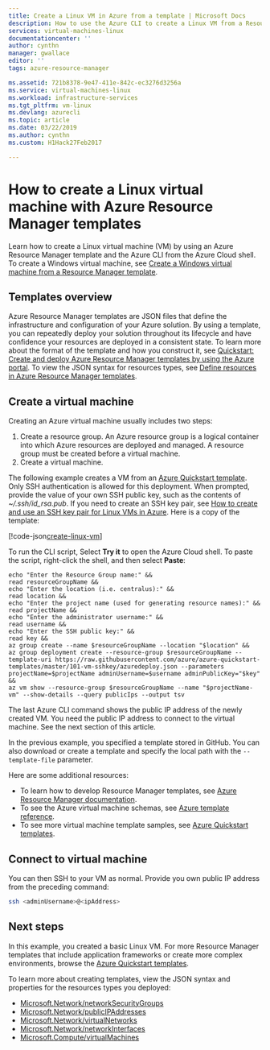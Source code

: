 ```yaml
---
title: Create a Linux VM in Azure from a template | Microsoft Docs
description: How to use the Azure CLI to create a Linux VM from a Resource Manager template
services: virtual-machines-linux
documentationcenter: ''
author: cynthn
manager: gwallace
editor: ''
tags: azure-resource-manager

ms.assetid: 721b8378-9e47-411e-842c-ec3276d3256a
ms.service: virtual-machines-linux
ms.workload: infrastructure-services
ms.tgt_pltfrm: vm-linux
ms.devlang: azurecli
ms.topic: article
ms.date: 03/22/2019
ms.author: cynthn
ms.custom: H1Hack27Feb2017

---
```

# How to create a Linux virtual machine with Azure Resource Manager templates

Learn how to create a Linux virtual machine (VM) by using an Azure Resource Manager template and the Azure CLI from the Azure Cloud shell. To create a Windows virtual machine, see [Create a Windows virtual machine from a Resource Manager template](../windows/ps-template.md).

## Templates overview

Azure Resource Manager templates are JSON files that define the infrastructure and configuration of your Azure solution. By using a template, you can repeatedly deploy your solution throughout its lifecycle and have confidence your resources are deployed in a consistent state. To learn more about the format of the template and how you construct it, see [Quickstart: Create and deploy Azure Resource Manager templates by using the Azure portal](../../azure-resource-manager/resource-manager-quickstart-create-templates-use-the-portal.md). To view the JSON syntax for resources types, see [Define resources in Azure Resource Manager templates](/azure/templates/microsoft.compute/allversions).

## Create a virtual machine

Creating an Azure virtual machine usually includes two steps:

1. Create a resource group. An Azure resource group is a logical container into which Azure resources are deployed and managed. A resource group must be created before a virtual machine.
1. Create a virtual machine.

The following example creates a VM from an [Azure Quickstart template](https://raw.githubusercontent.com/Azure/azure-quickstart-templates/master/101-vm-sshkey/azuredeploy.json). Only SSH authentication is allowed for this deployment. When prompted, provide the value of your own SSH public key, such as the contents of *~/.ssh/id_rsa.pub*. If you need to create an SSH key pair, see [How to create and use an SSH key pair for Linux VMs in Azure](mac-create-ssh-keys.md). Here is a copy of the template:

[!code-json[create-linux-vm](~/quickstart-templates/101-vm-sshkey/azuredeploy.json)]

To run the CLI script, Select **Try it** to open the Azure Cloud shell. To paste the script, right-click the shell, and then select **Paste**:

```azurecli-interactive
echo "Enter the Resource Group name:" &&
read resourceGroupName &&
echo "Enter the location (i.e. centralus):" &&
read location &&
echo "Enter the project name (used for generating resource names):" &&
read projectName &&
echo "Enter the administrator username:" &&
read username &&
echo "Enter the SSH public key:" &&
read key &&
az group create --name $resourceGroupName --location "$location" &&
az group deployment create --resource-group $resourceGroupName --template-uri https://raw.githubusercontent.com/azure/azure-quickstart-templates/master/101-vm-sshkey/azuredeploy.json --parameters projectName=$projectName adminUsername=$username adminPublicKey="$key" &&
az vm show --resource-group $resourceGroupName --name "$projectName-vm" --show-details --query publicIps --output tsv
```

The last Azure CLI command shows the public IP address of the newly created VM. You need the public IP address to connect to the virtual machine. See the next section of this article.

In the previous example, you specified a template stored in GitHub. You can also download or create a template and specify the local path with the `--template-file` parameter.

Here are some additional resources:

- To learn how to develop Resource Manager templates, see [Azure Resource Manager documentation](/azure/azure-resource-manager/).
- To see the Azure virtual machine schemas, see [Azure template reference](/azure/templates/microsoft.compute/allversions).
- To see more virtual machine template samples, see [Azure Quickstart templates](https://azure.microsoft.com/resources/templates/?resourceType=Microsoft.Compute&pageNumber=1&sort=Popular).

## Connect to virtual machine

You can then SSH to your VM as normal. Provide you own public IP address from the preceding command:

```bash
ssh <adminUsername>@<ipAddress>
```

## Next steps

In this example, you created a basic Linux VM. For more Resource Manager templates that include application frameworks or create more complex environments, browse the [Azure Quickstart templates](https://azure.microsoft.com/resources/templates/?resourceType=Microsoft.Compute&pageNumber=1&sort=Popular).

To learn more about creating templates, view the JSON syntax and properties for the resources types you deployed:

- [Microsoft.Network/networkSecurityGroups](/azure/templates/microsoft.network/networksecuritygroups)
- [Microsoft.Network/publicIPAddresses](/azure/templates/microsoft.network/publicipaddresses)
- [Microsoft.Network/virtualNetworks](/azure/templates/microsoft.network/virtualnetworks)
- [Microsoft.Network/networkInterfaces](/azure/templates/microsoft.network/networkinterfaces)
- [Microsoft.Compute/virtualMachines](/azure/templates/microsoft.compute/virtualmachines)
